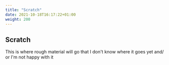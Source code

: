 ```yaml
---
title: "Scratch"
date: 2021-10-18T16:17:22+01:00
weight: 200
---
```


## Scratch

This is where rough material will go that I don't know where it goes yet and/ or I'm not happy with it